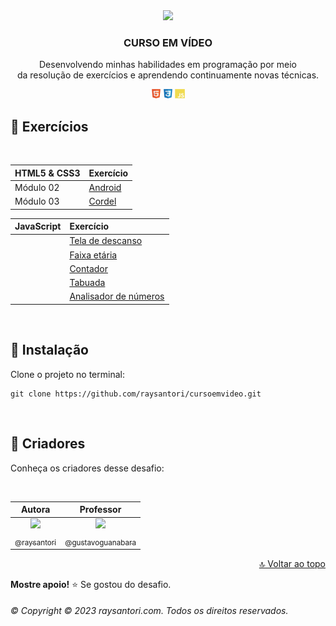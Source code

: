 <div align="center">
  <img width="125" src="https://github.com/gustavoguanabara/html-css/blob/master/imagens/mascote.png?raw=true">
  
  ### CURSO EM VÍDEO
  
  <p>Desenvolvendo minhas habilidades em programação por meio <br> da resolução de exercícios e aprendendo continuamente novas técnicas.</p>
  
   <!--##### Explore os documentos</a></p>
  
  <p> Demonstração | Relatar bug</p>-->
  
  <img width="3%" src="https://raw.githubusercontent.com/devicons/devicon/master/icons/html5/html5-original.svg"> <img width="3%" src="https://raw.githubusercontent.com/devicons/devicon/master/icons/css3/css3-original.svg"> <img width="3%" src="https://raw.githubusercontent.com/devicons/devicon/master/icons/javascript/javascript-plain.svg">
</div>

## 🧩 Exercícios

<br>

| HTML5 & CSS3 | Exercício |
| :---- | :---- | 
| Módulo 02 | <a target="_blank" href="https://raysantori.github.io/desafio-cursoemvideo/public/assets/pages/android.html">Android</a> |
| Módulo 03 | <a target="_blank" href="https://raysantori.github.io/desafio-cursoemvideo/public/assets/pages/cordel.html">Cordel</a> |

| JavaScript | Exercício |
| :---- | :---- | 
| &nbsp; | <a target="_blank" href="https://raysantori.github.io/desafio-cursoemvideo/public/assets/pages/restScreen.html">Tela de descanso</a> |
| &nbsp; | <a target="_blank" href="https://raysantori.github.io/desafio-cursoemvideo/public/assets/pages/ageGroup.html">Faixa etária</a> |
| &nbsp; | <a target="_blank" href="https://raysantori.github.io/desafio-cursoemvideo/public/assets/pages/counter.html">Contador</a> |
| &nbsp; | <a target="_blank" href="https://raysantori.github.io/desafio-cursoemvideo/public/assets/pages/multiplicationTable.html">Tabuada</a> |
| &nbsp; | <a target="_blank" href="https://raysantori.github.io/desafio-cursoemvideo/public/assets/pages/numberAnalyzer.html">Analisador de números</a> |

<br>

## 💾 Instalação

Clone o projeto no terminal:

  ```
  git clone https://github.com/raysantori/cursoemvideo.git
  ``` 

<br>

## 🤝 Criadores

Conheça os criadores desse desafio:

<br>

| Autora | Professor |
| :----: | :----: | 
| <a target="_blank" href="https://github.com/raysantori"><img width="125" src="https://camo.githubusercontent.com/d2b0f736a9c109c53e868f498015c4e07c30ea702a6fbfec86a1ad2cf9deafc1/68747470733a2f2f692e6962622e636f2f4462527a51776d2f7261792d6f63746f6361742d72656d6f766562672d707265766965772e706e67"><br></a> | <a target="_blank" href="https://github.com/gustavoguanabara"><img width="125" src="https://github.com/gustavoguanabara/html-css/blob/master/imagens/mascote.png?raw=true"></a> |
| <a target="_blank" href="https://github.com/raysantori"><sub>@raysantori</sub></a> | <a target="_blank" href="https://github.com/gustavoguanabara"><sub>@gustavoguanabara</sub></a> | 

<div align="right"><a target="_blank" href="https://github.com/raysantori/desafio-cursoemvideo#desafio-curso-em-v%C3%ADdeo">🔝 Voltar ao topo</a></div>

<strong>Mostre apoio!</strong> ⭐ Se gostou do desafio.

###### © Copyright © 2023 raysantori.com. Todos os direitos reservados.
